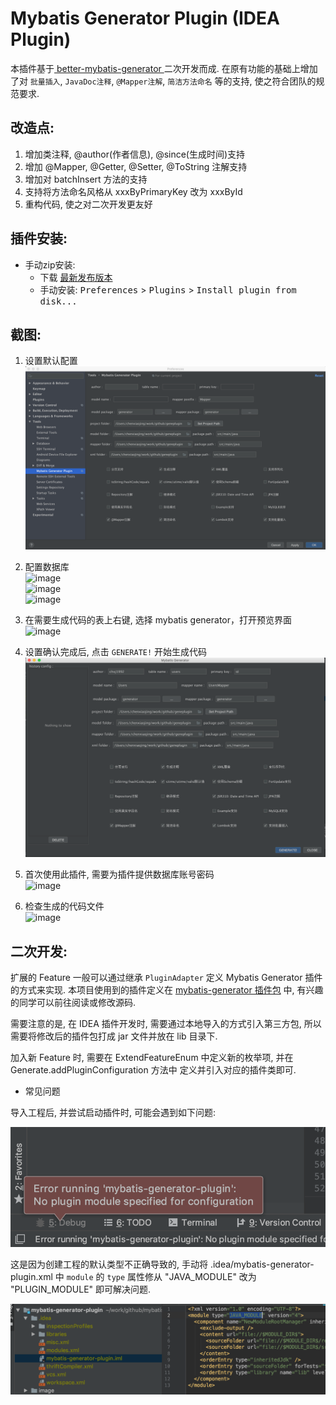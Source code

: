 Mybatis Generator Plugin (IDEA Plugin)
====

本插件基于<a href="https://github.com/kmaster/better-mybatis-generator"> better-mybatis-generator </a>二次开发而成. 
在原有功能的基础上增加了对 `批量插入`, `JavaDoc注释`, `@Mapper注解`, `简洁方法命名` 等的支持, 使之符合团队的规范要求.

改造点:
------
1. 增加类注释, @author(作者信息), @since(生成时间)支持
2. 增加 @Mapper, @Getter, @Setter, @ToString 注解支持
3. 增加对 batchInsert 方法的支持
4. 支持将方法命名风格从 xxxByPrimaryKey 改为 xxxById
5. 重构代码, 使之对二次开发更友好


插件安装:
-------
- 手动zip安装:
  - 下载 [最新发布版本](https://github.com/chxj1992/mybatis-generator-plugin/raw/master/mybatis-generator-plugin.zip)        
  - 手动安装: <kbd>Preferences</kbd> > <kbd>Plugins</kbd> > <kbd>Install plugin from disk...</kbd>


截图:
-------

1. 设置默认配置 <br>
![image](image/1.png)<br>

2. 配置数据库 <br>
![image](image/2.png)<br>
![image](image/3.png)<br>
![image](image/4.png)<br>

3. 在需要生成代码的表上右键, 选择 mybatis generator，打开预览界面 <br>
![image](image/5.png)<br>

4. 设置确认完成后, 点击 `GENERATE!` 开始生成代码<br>
![image](image/6.png)<br>

5. 首次使用此插件, 需要为插件提供数据库账号密码 <br>
![image](image/7.png)<br>

6. 检查生成的代码文件<br>
![image](image/8.png)<br>



二次开发:
---------

扩展的 Feature 一般可以通过继承 `PluginAdapter` 定义 Mybatis Generator 插件的方式来实现.
本项目使用到的插件定义在 [mybatis-generator 插件包](https://github.com/chxj1992/geneplugin) 中, 
有兴趣的同学可以前往阅读或修改源码.
 
需要注意的是, 在 IDEA 插件开发时, 需要通过本地导入的方式引入第三方包, 所以需要将修改后的插件包打成 jar 
文件并放在 lib 目录下.

加入新 Feature 时, 需要在 ExtendFeatureEnum 中定义新的枚举项, 并在 Generate.addPluginConfiguration 方法中
定义并引入对应的插件类即可.


* 常见问题

导入工程后, 并尝试启动插件时, 可能会遇到如下问题: 

![](image/problem.png)

这是因为创建工程的默认类型不正确导致的, 
手动将 .idea/mybatis-generator-plugin.xml 中 `module` 的 `type` 属性修从 "JAVA_MODULE" 改为 "PLUGIN_MODULE" 
即可解决问题.

![](image/fix.png)

